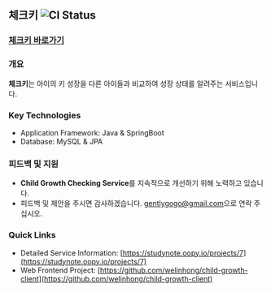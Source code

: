## 체크키 ![CI Status](https://github.com/MJbae/child-growth-server/actions/workflows/production.yml/badge.svg?branch=main)

### [체크키 바로가기](https://www.check-ki.com/)

### 개요 
**체크키**는 아이의 키 성장을 다른 아이들과 비교하여 성장 상태를 알려주는 서비스입니다.

### Key Technologies
* Application Framework: Java & SpringBoot
* Database: MySQL & JPA

### 피드백 및 지원
- **Child Growth Checking Service**를 지속적으로 개선하기 위해 노력하고 있습니다. 
- 피드백 및 제안을 주시면 감사하겠습니다.
[gentlygogo@gmail.com](mailto:gentlygogo@gmail.com)으로 연락 주십시오.

### Quick Links
* Detailed Service Information: [https://studynote.oopy.io/projects/7](https://studynote.oopy.io/projects/7)
* Web Frontend Project: [https://github.com/welinhong/child-growth-client](https://github.com/welinhong/child-growth-client)
